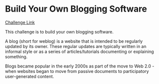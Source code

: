 # Build Your Own Blogging Software

[Challenge Link](https://codingchallenges.fyi/challenges/challenge-blog/)

This challenge is to build your own blogging software.

A blog (short for weblog) is a website that is intended to be regularly updated by its owner. These regular updates are typically written in an informal style or as a series of articles/tutorials documenting or explaining something.

Blogs became popular in the early 2000s as part of the move to Web 2.0 - when websites began to move from passive documents to participatory user-generated content.